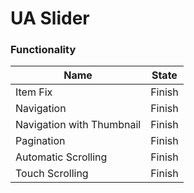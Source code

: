 # UA Slider

### Functionality

| Name | State |
| ---- | ----- |
| Item Fix | Finish |
| Navigation | Finish |
| Navigation with Thumbnail | Finish |
| Pagination | Finish |
| Automatic Scrolling | Finish |
| Touch Scrolling | Finish |

